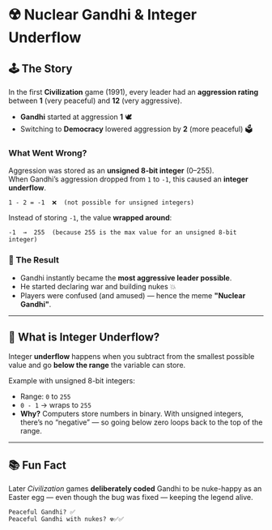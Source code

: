 # ☢️ Nuclear Gandhi & Integer Underflow

## 🕹 The Story
In the first **Civilization** game (1991), every leader had an **aggression rating** between **1** (very peaceful) and **12** (very aggressive).

- **Gandhi** started at aggression **1** 🕊️
- Switching to **Democracy** lowered aggression by **2** (more peaceful) 🗳️

### What Went Wrong?
Aggression was stored as an **unsigned 8-bit integer** (0–255).  
When Gandhi’s aggression dropped from `1` to `-1`, this caused an **integer underflow**.

```
1 - 2 = -1  ❌  (not possible for unsigned integers)
```

Instead of storing `-1`, the value **wrapped around**:

```
-1  →  255  (because 255 is the max value for an unsigned 8-bit integer)
```

### 🚀 The Result
- Gandhi instantly became the **most aggressive leader possible**.
- He started declaring war and building nukes 💥
- Players were confused (and amused) — hence the meme **"Nuclear Gandhi"**.

---

## 🧮 What is Integer Underflow?
Integer **underflow** happens when you subtract from the smallest possible value and go **below the range** the variable can store.

Example with unsigned 8-bit integers:

- Range: `0` to `255`
- `0 - 1` → wraps to `255`
- **Why?** Computers store numbers in binary. With unsigned integers, there’s no “negative” — so going below zero loops back to the top of the range.

---

## 📚 Fun Fact
Later *Civilization* games **deliberately coded** Gandhi to be nuke-happy as an Easter egg — even though the bug was fixed — keeping the legend alive.

```
Peaceful Gandhi? ✅
Peaceful Gandhi with nukes? ☢️✅✅
```
